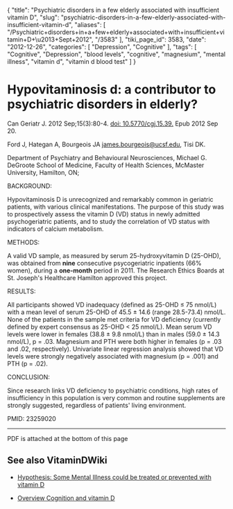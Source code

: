 {
    "title": "Psychiatric disorders in a few elderly associated with insufficient vitamin D",
    "slug": "psychiatric-disorders-in-a-few-elderly-associated-with-insufficient-vitamin-d",
    "aliases": [
        "/Psychiatric+disorders+in+a+few+elderly+associated+with+insufficient+vitamin+D+\u2013+Sept+2012",
        "/3583"
    ],
    "tiki_page_id": 3583,
    "date": "2012-12-26",
    "categories": [
        "Depression",
        "Cognitive"
    ],
    "tags": [
        "Cognitive",
        "Depression",
        "blood levels",
        "cognitive",
        "magnesium",
        "mental illness",
        "vitamin d",
        "vitamin d blood test"
    ]
}


# Hypovitaminosis d: a contributor to psychiatric disorders in elderly?

Can Geriatr J. 2012 Sep;15(3):80-4. [doi: 10.5770/cgj.15.39.](https://doi.org/10.5770/cgj.15.39.) Epub 2012 Sep 20.

Ford J, Hategan A, Bourgeois JA james.bourgeois@ucsf.edu, Tisi DK.

Department of Psychiatry and Behavioural Neurosciences, Michael G. DeGroote School of Medicine, Faculty of Health Sciences, McMaster University, Hamilton, ON;

BACKGROUND:

Hypovitaminosis D is unrecognized and remarkably common in geriatric patients, with various clinical manifestations. The purpose of this study was to prospectively assess the vitamin D (VD) status in newly admitted psychogeriatric patients, and to study the correlation of VD status with indicators of calcium metabolism.

METHODS:

A valid VD sample, as measured by serum 25-hydroxyvitamin D (25-OHD), was obtained from  **nine**  consecutive psycogeriatric inpatients (66% women), during a **one-month**  period in 2011. The Research Ethics Boards at St. Joseph's Healthcare Hamilton approved this project.

RESULTS:

All participants showed VD inadequacy (defined as 25-OHD ≤ 75 nmol/L) with a mean level of serum 25-OHD of 45.5 ± 14.6 (range 28.5-73.4) nmol/L. None of the patients in the sample met criteria for VD deficiency (currently defined by expert consensus as 25-OHD < 25 nmol/L). Mean serum VD levels were lower in females (38.8 ± 9.8 nmol/L) than in males (59.0 ± 14.3 nmol/L), p = .03. Magnesium and PTH were both higher in females (p = .03 and .02, respectively). Univariate linear regression analysis showed that VD levels were strongly negatively associated with magnesium (p = .001) and PTH (p = .02).

CONCLUSION:

Since research links VD deficiency to psychiatric conditions, high rates of insufficiency in this population is very common and routine supplements are strongly suggested, regardless of patients' living environment.

PMID: 23259020

---

PDF is attached at the bottom of this page

## See also VitaminDWiki

* [Hypothesis: Some Mental Illness could be treated or prevented with vitamin D](/posts/hypothesis-some-mental-illness-could-be-treated-or-prevented-with-vitamin-d)

* [Overview Cognition and vitamin D](/tags/overview-cognition-and-vitamin-d.html)